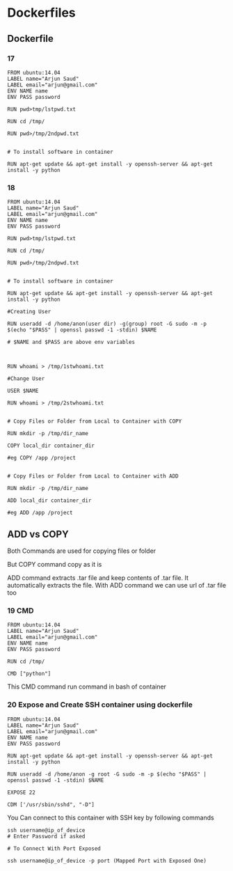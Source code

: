 # Dockerfiles

## Dockerfile

### 17

```
FROM ubuntu:14.04
LABEL name="Arjun Saud"
LABEL email="arjun@gmail.com"
ENV NAME name
ENV PASS password

RUN pwd>tmp/lstpwd.txt

RUN cd /tmp/

RUN pwd>/tmp/2ndpwd.txt


# To install software in container

RUN apt-get update && apt-get install -y openssh-server && apt-get install -y python

```

### 18

```
FROM ubuntu:14.04
LABEL name="Arjun Saud"
LABEL email="arjun@gmail.com"
ENV NAME name
ENV PASS password

RUN pwd>tmp/lstpwd.txt

RUN cd /tmp/

RUN pwd>/tmp/2ndpwd.txt


# To install software in container

RUN apt-get update && apt-get install -y openssh-server && apt-get install -y python

#Creating User

RUN useradd -d /home/anon(user dir) -g(group) root -G sudo -m -p $(echo "$PASS" | openssl passwd -1 -stdin) $NAME

# $NAME and $PASS are above env variables



RUN whoami > /tmp/1stwhoami.txt

#Change User

USER $NAME

RUN whoami > /tmp/2stwhoami.txt


# Copy Files or Folder from Local to Container with COPY

RUN mkdir -p /tmp/dir_name

COPY local_dir container_dir

#eg COPY /app /project


# Copy Files or Folder from Local to Container with ADD

RUN mkdir -p /tmp/dir_name

ADD local_dir container_dir

#eg ADD /app /project

```

## ADD vs COPY

Both Commands are used for copying files or folder

But COPY command copy as it is

ADD command extracts .tar file and keep contents of .tar file. It automatically extracts the file.
With ADD command we can use url of .tar file too

### 19 CMD

```
FROM ubuntu:14.04
LABEL name="Arjun Saud"
LABEL email="arjun@gmail.com"
ENV NAME name
ENV PASS password

RUN cd /tmp/

CMD ["python"]
```

This CMD command run command in bash of container

### 20 Expose and Create SSH container using dockerfile

```
FROM ubuntu:14.04
LABEL name="Arjun Saud"
LABEL email="arjun@gmail.com"
ENV NAME name
ENV PASS password

RUN apt-get update && apt-get install -y openssh-server && apt-get install -y python

RUN useradd -d /home/anon -g root -G sudo -m -p $(echo "$PASS" | openssl passwd -1 -stdin) $NAME

EXPOSE 22

CDM ['/usr/sbin/sshd", "-D"]

```

You Can connect to this container with SSH key by following commands

```
ssh username@ip_of_device
# Enter Password if asked

# To Connect With Port Exposed

ssh username@ip_of_device -p port (Mapped Port with Exposed One)

```
